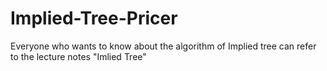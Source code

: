 # Implied-Tree-Pricer

Everyone who wants to know about the algorithm of Implied tree can refer to the lecture notes "Imlied Tree"
